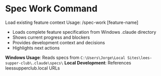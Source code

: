 # Spec Work Command
Load existing feature context
Usage: /spec-work [feature-name]
- Loads complete feature specification from Windows .claude directory
- Shows current progress and blockers
- Provides development context and decisions
- Highlights next actions

**Windows Usage**: Reads specs from `C:\Users\Jorge\Local Sites\lees-supper-club\.claude\specs\`
**Local Development**: References leessupperclub.local URLs